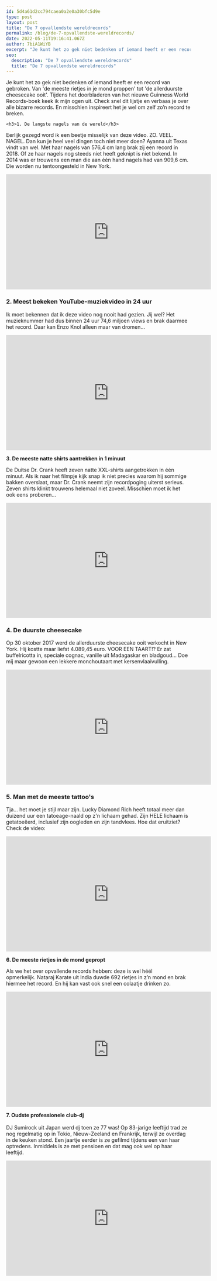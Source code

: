 ```yaml
---
id: 5d4a61d2cc794caea0a2e0a30bfc5d9e
type: post
layout: post
title: "De 7 opvallendste wereldrecords"
permalink: /blog/de-7-opvallendste-wereldrecords/
date: 2022-05-11T19:16:41.067Z
author: 7biA1WiYB
excerpt: "Je kunt het zo gek niet bedenken of iemand heeft er een record van gebroken. Van 'de meeste rietjes in je mond proppen' tot 'de allerduurste cheesecake ooit'. Tijdens het doorbladeren van het nieuwe Guinness World Records-boek keek ik mijn ogen uit. Check snel dit lijstje en verbaas je over alle bizarre records. En misschien inspireert het je wel om zelf zo’n record te breken.  "
seo:
  description: "De 7 opvallendste wereldrecords"
  title: "De 7 opvallendste wereldrecords"
---
```

Je kunt het zo gek niet bedenken of iemand heeft er een record van gebroken. Van 'de meeste rietjes in je mond proppen' tot 'de allerduurste cheesecake ooit'. Tijdens het doorbladeren van het nieuwe Guinness World Records-boek keek ik mijn ogen uit. Check snel dit lijstje en verbaas je over alle bizarre records. En misschien inspireert het je wel om zelf zo’n record te breken.  

    <h3>1. De langste nagels van de wereld</h3>
<p>Eerlijk gezegd word ik een beetje misselijk van deze video. ZO. VEEL. NAGEL. Dan kun je heel veel dingen toch niet meer doen? Ayanna uit Texas vindt van wel. Met haar nagels van 576,4 cm lang brak zij een record in 2018. Of ze haar nagels nog steeds niet heeft geknipt is niet bekend. In 2014 was er trouwens een man die aan één hand nagels had van 909,6 cm. Die worden nu tentoongesteld in New York.</p>
<p><iframe allow="accelerometer; autoplay; encrypted-media; gyroscope; picture-in-picture" allowfullscreen="" frameborder="0" height="315" src="https://www.youtube.com/embed/XciqkoMFUW0" width="560"></iframe></p>
<h3>2. Meest bekeken YouTube-muziekvideo in 24 uur </h3>
<p>Ik moet bekennen dat ik deze video nog nooit had gezien. Jij wel? Het muzieknummer had dus binnen 24 uur 74,6 miljoen views en brak daarmee het record. Daar kan Enzo Knol alleen maar van dromen...</p>
<p><iframe allow="accelerometer; autoplay; encrypted-media; gyroscope; picture-in-picture" allowfullscreen="" frameborder="0" height="315" src="https://www.youtube.com/embed/XsX3ATc3FbA" width="560"></iframe></p>
<p><strong>3. De meeste natte shirts aantrekken in 1 minuut</strong></p>
<p>De Duitse Dr. Crank heeft zeven natte XXL-shirts aangetrokken in één minuut. Als ik naar het filmpje kijk snap ik niet precies waarom hij sommige bakken overslaat, maar Dr. Crank neemt zijn recordpoging uiterst serieus. Zeven shirts klinkt trouwens helemaal niet zoveel. Misschien moet ik het ook eens proberen...</p>
<p><iframe allow="accelerometer; autoplay; encrypted-media; gyroscope; picture-in-picture" allowfullscreen="" frameborder="0" height="315" src="https://www.youtube.com/embed/GRisZ_sPxiY" width="560"></iframe></p>
<h3>4. De duurste cheesecake </h3>
<p>Op 30 oktober 2017 werd de allerduurste cheesecake ooit verkocht in New York. Hij kostte maar liefst 4.089,45 euro. VOOR EEN TAART!? Er zat buffelricotta in, speciale cognac, vanille uit Madagaskar en bladgoud... Doe mij maar gewoon een lekkere monchoutaart met kersenvlaaivulling.</p>
<p><iframe allow="accelerometer; autoplay; encrypted-media; gyroscope; picture-in-picture" allowfullscreen="" frameborder="0" height="315" src="https://www.youtube.com/embed/AFnVs2oAWmM" width="560"></iframe></p>
<h3>5. Man met de meeste tattoo's </h3>
<p>Tja... het moet je stijl maar zijn. Lucky Diamond Rich heeft totaal meer dan duizend uur een tatoeage-naald op z'n lichaam gehad. Zijn HELE lichaam is getatoeëerd, inclusief zijn oogleden en zijn tandvlees. Hoe dat eruitziet? Check de video:</p>
<p><iframe allow="accelerometer; autoplay; encrypted-media; gyroscope; picture-in-picture" allowfullscreen="" frameborder="0" height="315" src="https://www.youtube.com/embed/iXs6PPfeSYU" width="560"></iframe></p>
<p><strong>6. De meeste rietjes in de mond gepropt </strong></p>
<p>Als we het over opvallende records hebben: deze is wel héél opmerkelijk. Nataraj Karate uit India<strong> </strong>duwde 692 rietjes in z’n mond en brak hiermee het record. En hij kan vast ook snel een colaatje drinken zo.</p>
<p><iframe allow="accelerometer; autoplay; encrypted-media; gyroscope; picture-in-picture" allowfullscreen="" frameborder="0" height="315" src="https://www.youtube.com/embed/GpIgfVKanRw" width="560"></iframe></p>
<p><strong>7. Oudste professionele club-dj <strong> </strong></strong><br><br>DJ Sumirock uit Japan werd dj toen ze 77 was! Op 83-jarige leeftijd trad ze nog regelmatig op in Tokio, Nieuw-Zeeland en Frankrijk, terwijl ze overdag in de keuken stond. Een jaartje eerder is ze gefilmd tijdens een van haar optredens. Inmiddels is ze met pensioen en dat mag ook wel op haar leeftijd. </p>
<p><iframe allow="accelerometer; autoplay; encrypted-media; gyroscope; picture-in-picture" allowfullscreen="" frameborder="0" height="315" src="https://www.youtube.com/embed/cPySdg0joSY" width="560"></iframe></p>  
